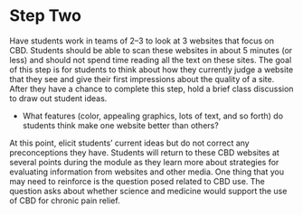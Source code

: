 # Step Two

Have students work in teams of 2–3 to look at 3 websites that focus on CBD. Students should be able to scan these websites in about 5 minutes (or less) and should not spend time reading all the text on these sites. The goal of this step is for students to think about how they currently judge a website that they see and give their first impressions about the quality of a site. After they have a chance to complete this step, hold a brief class discussion to draw out student ideas.
- What features (color, appealing graphics, lots of text, and so forth) do students think make one website better than others? 

At this point, elicit students’ current ideas but do not correct any preconceptions they have. Students will return to these CBD websites at several points during the module as they learn more about strategies for evaluating information from websites and other media. One thing that you may need to reinforce is the question posed related to CBD use. The question asks about whether science and medicine would support the use of CBD for chronic pain relief. 